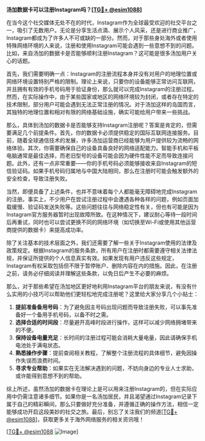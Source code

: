 **汤加数据卡可以注册Instagram吗？[[TG💪+ @esim1088](https://t.me/s/esim1088)]**

在当今这个社交媒体无处不在的时代，Instagram作为全球最受欢迎的社交平台之一，吸引了无数用户。无论是分享生活点滴、展示个人风采，还是进行商业推广，Instagram都成为了许多人不可或缺的一部分。然而，对于那些身处海外或者使用特殊网络环境的人来说，注册和使用Instagram可能会遇到一些意想不到的问题。比如，来自汤加的数据卡是否能够顺利注册Instagram？这可能是很多汤加用户关心的话题。

首先，我们需要明确一点：Instagram的注册流程本身并没有对用户的地理位置或网络环境设置特别严格的限制。理论上来说，只要你的设备能够正常访问互联网，并且拥有有效的手机号码用于验证身份，那么就可以完成Instagram的注册过程。然而，在实际操作中，由于某些国家或地区的网络环境较为封闭，或者存在特定的技术限制，部分用户可能会遇到无法正常注册的情况。对于汤加这样的岛国而言，其独特的地理位置和相对有限的网络基础设施，确实可能给用户带来一些挑战。

那么，具体到汤加的数据卡是否能够支持Instagram注册呢？答案是肯定的，但需要满足几个前提条件。首先，你的数据卡必须提供稳定的国际互联网连接服务。目前，随着全球通信技术的发展，许多汤加运营商已经能够为用户提供较为流畅的网络体验。其次，你需要确保自己的设备具备良好的网络适配能力。智能手机和平板电脑通常是最佳选择，而老旧型号的设备可能会因为硬件性能不足而导致连接问题。此外，还有一点非常重要——你的手机号码必须能够接收来自Instagram的短信验证码。如果手机号码归属地与中国大陆相同，那么在注册时可能会触发额外的安全检查，导致注册失败。

当然，即便具备了上述条件，也并不意味着每个人都能毫无障碍地完成Instagram的注册。事实上，不少用户在尝试注册过程中会遭遇各种各样的问题，例如页面加载缓慢、验证码发送失败等。这些问题往往与网络稳定性有关，但也有可能是因为Instagram官方服务器暂时出现故障所致。在这种情况下，建议耐心等待一段时间后再重试，同时也可以尝试更换不同的网络环境（如切换至Wi-Fi或使用其他运营商提供的数据卡）来提高成功率。

除了关注基本的技术层面之外，我们还需要了解一些关于Instagram使用的法律及政策规定。根据Instagram的服务条款，所有用户在注册时都需要遵守相关法律法规，并保证所提供的个人信息真实有效。如果发现有用户违反这些规定，Instagram有权采取包括但不限于暂停账户、删除内容在内的措施。因此，在注册之前，请务必仔细阅读并理解这些条款，以免日后产生不必要的麻烦。

那么，对于那些希望在汤加地区更好地利用Instagram平台的朋友来说，有没有什么实用的小技巧可以帮助他们更轻松地完成注册呢？这里给大家分享几个小贴士：

1. **提前准备备用号码**：为了避免因主号码出现问题而导致注册失败，可以事先准备好一个备用手机号码，以备不时之需。
2. **选择合适的时间段**：尽量避开高峰时段进行操作，这样可以减少网络拥堵带来的不便。
3. **保持设备电量充足**：长时间的注册过程可能会消耗大量电量，因此请确保手机电池处于满电状态。
4. **熟悉操作步骤**：提前查阅相关教程，了解整个注册流程的具体细节，避免因操作失误而浪费时间。
5. **寻求专业帮助**：如果实在无法解决遇到的问题，不妨向身边的专业人士求助，或许能得到意想不到的帮助。

综上所述，虽然汤加的数据卡在理论上是可以用来注册Instagram的，但在实际应用中仍需注意诸多细节。如果你是一名汤加居民，并且渴望通过Instagram记录下属于自己的精彩瞬间，那么只要做好充分准备，并遵循正确的操作方法，相信一定能够成功开启这段美妙的社交之旅。最后，别忘了关注我们的频道[[TG💪+ @esim1088](https://t.me/s/esim1088)]，获取更多关于海外网络服务的相关资讯哦！

[[TG💪+ @esim1088](https://t.me/s/esim1088) ![Image](https://i.postimg.cc/4NQfJmqS/Snipaste-2025-05-13-00-14-12.png)]